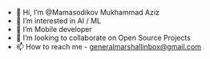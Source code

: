 - 👋 Hi, I’m @Mamasodikov Mukhammad Aziz
- 👀 I’m interested in AI / ML
- 🌱 I’m Mobile developer
- 💞️ I’m looking to collaborate on Open Source Projects
- 📫 How to reach me - generalmarshallinbox@gmail.com
